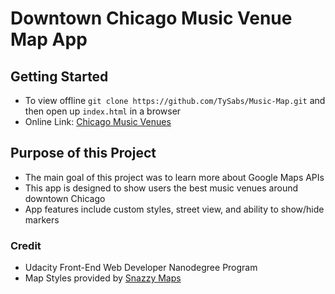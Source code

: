 # Downtown Chicago Music Venue Map App

## Getting Started
* To view offline ```git clone https://github.com/TySabs/Music-Map.git``` and then open up ```index.html``` in a browser
* Online Link: [Chicago Music Venues](https://tysabs.github.io/Music-Map/)

## Purpose of this Project
* The main goal of this project was to learn more about Google Maps APIs
* This app is designed to show users the best music venues around downtown Chicago
* App features include custom styles, street view, and ability to show/hide markers


### Credit
* Udacity Front-End Web Developer Nanodegree Program
* Map Styles provided by [Snazzy Maps](https://snazzymaps.com/style/1/pale-dawn)
